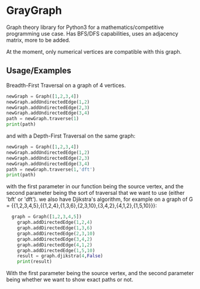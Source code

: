 
# GrayGraph

Graph theory library for Python3 for a mathematics/competitive programming use case. Has BFS/DFS capabilities, uses an adjacency matrix, more to be added.

At the moment, only numerical vertices are compatible with this graph.


## Usage/Examples
Breadth-First Traversal on a graph of 4 vertices.
```python
newGraph = Graph([1,2,3,4])
newGraph.addUndirectedEdge(1,2)
newGraph.addUndirectedEdge(2,3)
newGraph.addUndirectedEdge(3,4)
path = newGraph.traverse(1)
print(path)
```
and with a Depth-First Traversal on the same graph:
```python
newGraph = Graph([1,2,3,4])
newGraph.addUndirectedEdge(1,2)
newGraph.addUndirectedEdge(2,3)
newGraph.addUndirectedEdge(3,4)
path = newGraph.traverse(1,'dft')
print(path)
```
with the first parameter in our function being the source vertex, and the second parameter being the sort of traversal that we want to use (either 'bft' or 'dft').
we also have Djikstra's algorithm, for example on a graph of G = {{1,2,3,4,5},{{1,2,4},{1,3,6},{2,3,10},{3,4,2},{4,1,2},{1,5,10}}}:
```python
  graph = Graph([1,2,3,4,5])
    graph.addDirectedEdge(1,2,4)
    graph.addDirectedEdge(1,3,6)
    graph.addDirectedEdge(2,3,10)
    graph.addDirectedEdge(3,4,2)
    graph.addDirectedEdge(4,1,2)
    graph.addDirectedEdge(1,5,10)
    result = graph.djikstra(4,False)
    print(result)
```
With the first parameter being the source vertex, and the second parameter being whether we want to show exact paths or not.
